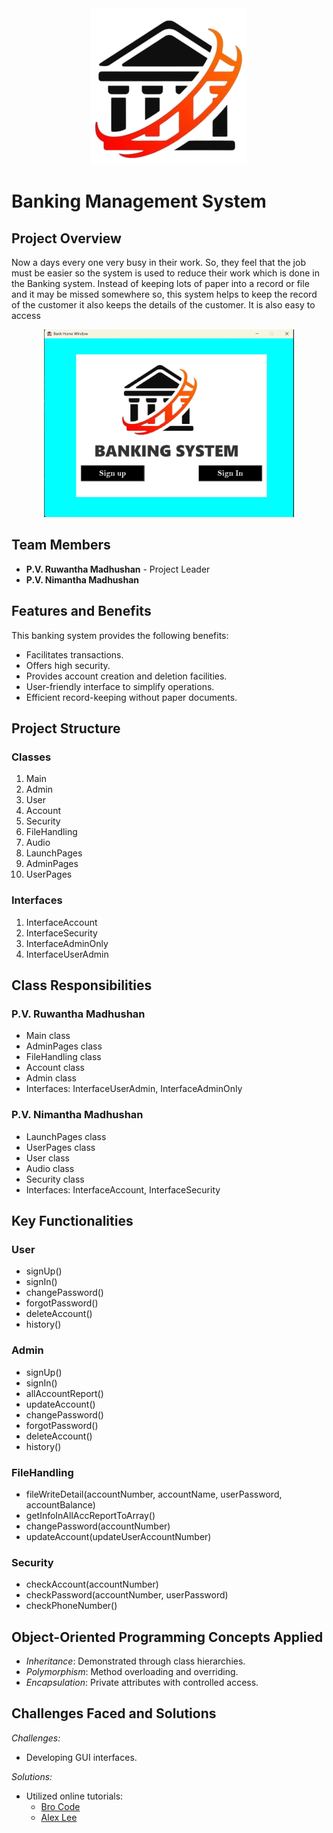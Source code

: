 <div align = "center"><img src="https://github.com/01Ruwantha/bankProjet/blob/a69690d755e4ffe44320b7f239e2d7ee63a47feb/Bank.png" alt="Bank.png"  /></div>

<h1>Banking Management System </h1> 

## Project Overview
Now a days every one very busy in their work. So, they feel that the job must be easier so the system is used to reduce their work which is done in the Banking system. Instead of keeping lots of paper into a record or file and it may be missed somewhere so, this system helps to keep the record of the customer it also keeps the details of the customer. It is also easy to access

<div align = "center"><img src="https://github.com/01Ruwantha/bankProjet/blob/6e19d2f54bcaae80abdc7629f077094f868461f2/project.gif" height="300"  alt="Project GIF"  /></div>



## Team Members
- **P.V. Ruwantha Madhushan** - Project Leader
- **P.V. Nimantha Madhushan** 


## Features and Benefits
This banking system provides the following benefits:
- Facilitates transactions.
- Offers high security.
- Provides account creation and deletion facilities.
- User-friendly interface to simplify operations.
- Efficient record-keeping without paper documents.

## Project Structure

### Classes
1. Main
2. Admin
3. User
4. Account
5. Security
6. FileHandling
7. Audio
8. LaunchPages
9. AdminPages
10. UserPages

### Interfaces
1. InterfaceAccount
2. InterfaceSecurity
3. InterfaceAdminOnly
4. InterfaceUserAdmin

## Class Responsibilities

### P.V. Ruwantha Madhushan
- Main class
- AdminPages class
- FileHandling class
- Account class
- Admin class
- Interfaces: InterfaceUserAdmin, InterfaceAdminOnly

### P.V. Nimantha Madhushan
- LaunchPages class
- UserPages class
- User class
- Audio class
- Security class
- Interfaces: InterfaceAccount, InterfaceSecurity
  
## Key Functionalities

### User
- signUp()
- signIn()
- changePassword()
- forgotPassword()
- deleteAccount()
- history()

### Admin
- signUp()
- signIn()
- allAccountReport()
- updateAccount()
- changePassword()
- forgotPassword()
- deleteAccount()
- history()

### FileHandling
- fileWriteDetail(accountNumber, accountName, userPassword, accountBalance)
- getInfoInAllAccReportToArray()
- changePassword(accountNumber)
- updateAccount(updateUserAccountNumber)

### Security
- checkAccount(accountNumber)
- checkPassword(accountNumber, userPassword)
- checkPhoneNumber()

## Object-Oriented Programming Concepts Applied
- *Inheritance*: Demonstrated through class hierarchies.
- *Polymorphism*: Method overloading and overriding.
- *Encapsulation*: Private attributes with controlled access.

## Challenges Faced and Solutions
*Challenges:*
- Developing GUI interfaces.

*Solutions:*
- Utilized online tutorials:
  - [Bro Code](https://youtu.be/Kmgo00avvEw)
  - [Alex Lee](https://youtu.be/5o3fMLPY7qY)

    
